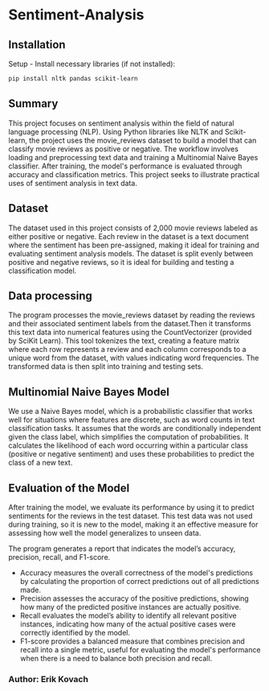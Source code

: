 # Sentiment-Analysis

## Installation

Setup - Install necessary libraries (if not installed):

```bash
pip install nltk pandas scikit-learn
```
## Summary

This project focuses on sentiment analysis within the field of natural language processing (NLP). Using Python libraries like NLTK and Scikit-learn, the project uses the movie_reviews dataset to build a model that can classify movie reviews as positive or negative. The workflow involves loading and preprocessing text data and training a Multinomial Naive Bayes classifier. After training, the model's performance is evaluated through accuracy and classification metrics. This project seeks to illustrate practical uses of sentiment analysis in text data.

## Dataset

The dataset used in this project consists of 2,000 movie reviews labeled as either positive or negative. Each review in the dataset is a text document where the sentiment has been pre-assigned, making it ideal for training and evaluating sentiment analysis models. The dataset is split evenly between positive and negative reviews, so it is ideal for building and testing a classification model. 

## Data processing

The program processes the movie_reviews dataset by reading the reviews and their associated sentiment labels from the dataset.Then it transforms this text data into numerical features using the CountVectorizer (provided by SciKit Learn). This tool tokenizes the text, creating a feature matrix where each row represents a review and each column corresponds to a unique word from the dataset, with values indicating word frequencies. The transformed data is then split into training and testing sets.

## Multinomial Naive Bayes Model

We use a Naive Bayes model, which is a probabilistic classifier that works well for situations where features are discrete, such as word counts in text classification tasks. It assumes that the words are conditionally independent given the class label, which simplifies the computation of probabilities. It calculates the likelihood of each word occurring within a particular class (positive or negative sentiment) and uses these probabilities to predict the class of a new text. 

## Evaluation of the Model

After training the model, we evaluate its performance by using it to predict sentiments for the reviews in the test dataset. This test data was not used during training, so it is new to the model, making it an effective measure for assessing how well the model generalizes to unseen data.

The program generates a report that indicates the model’s accuracy, precision, recall, and F1-score. 
- Accuracy measures the overall correctness of the model's predictions by calculating the proportion of correct predictions out of all predictions made. 
- Precision assesses the accuracy of the positive predictions, showing how many of the predicted positive instances are actually positive. 
- Recall evaluates the model’s ability to identify all relevant positive instances, indicating how many of the actual positive cases were correctly identified by the model. 
- F1-score provides a balanced measure that combines precision and recall into a single metric, useful for evaluating the model's performance when there is a need to balance both precision and recall.



### Author: Erik Kovach